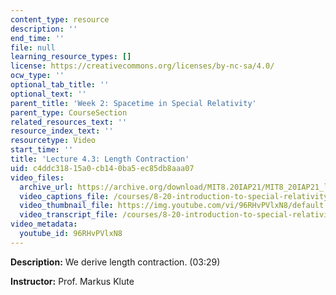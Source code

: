 ```yaml
---
content_type: resource
description: ''
end_time: ''
file: null
learning_resource_types: []
license: https://creativecommons.org/licenses/by-nc-sa/4.0/
ocw_type: ''
optional_tab_title: ''
optional_text: ''
parent_title: 'Week 2: Spacetime in Special Relativity'
parent_type: CourseSection
related_resources_text: ''
resource_index_text: ''
resourcetype: Video
start_time: ''
title: 'Lecture 4.3: Length Contraction'
uid: c4ddc318-15a0-cb14-0ba5-ec85db8aaa07
video_files:
  archive_url: https://archive.org/download/MIT8.20IAP21/MIT8_20IAP21_lec04-3_300k.mp4
  video_captions_file: /courses/8-20-introduction-to-special-relativity-january-iap-2021/540cb5872d795ffa8748c94c3f5ca644_96RHvPVlxN8.vtt
  video_thumbnail_file: https://img.youtube.com/vi/96RHvPVlxN8/default.jpg
  video_transcript_file: /courses/8-20-introduction-to-special-relativity-january-iap-2021/1183d526491288b66927dacc392e8241_96RHvPVlxN8.pdf
video_metadata:
  youtube_id: 96RHvPVlxN8
---
```


**Description:** We derive length contraction. (03:29)

**Instructor:** Prof. Markus Klute


